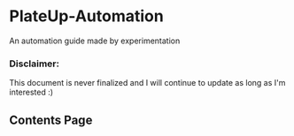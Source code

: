 # PlateUp-Automation
An automation guide made by experimentation
### Disclaimer:
This document is never finalized and I will continue to update as long as I'm interested :)
## Contents Page
